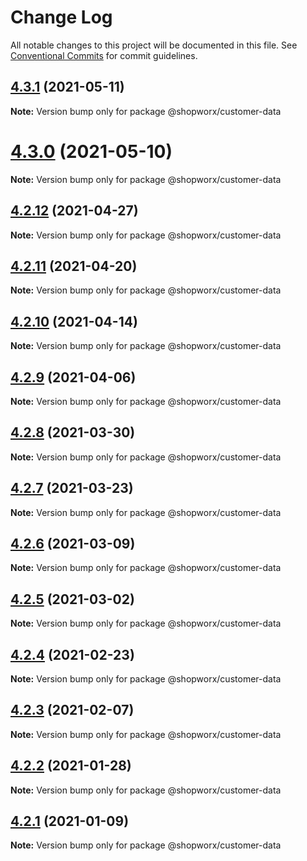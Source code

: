 # Change Log

All notable changes to this project will be documented in this file.
See [Conventional Commits](https://conventionalcommits.org) for commit guidelines.

## [4.3.1](https://bitbucket.org/entrib/shopworx/compare/v4.3.0...v4.3.1) (2021-05-11)

**Note:** Version bump only for package @shopworx/customer-data





# [4.3.0](https://bitbucket.org/entrib/shopworx/compare/v4.2.12...v4.3.0) (2021-05-10)

**Note:** Version bump only for package @shopworx/customer-data





## [4.2.12](https://bitbucket.org/entrib/shopworx/compare/v4.2.11...v4.2.12) (2021-04-27)

**Note:** Version bump only for package @shopworx/customer-data





## [4.2.11](https://bitbucket.org/entrib/shopworx/compare/v4.2.10...v4.2.11) (2021-04-20)

**Note:** Version bump only for package @shopworx/customer-data





## [4.2.10](https://bitbucket.org/entrib/shopworx/compare/v4.2.9...v4.2.10) (2021-04-14)

**Note:** Version bump only for package @shopworx/customer-data





## [4.2.9](https://bitbucket.org/entrib/shopworx/compare/v4.2.8...v4.2.9) (2021-04-06)

**Note:** Version bump only for package @shopworx/customer-data





## [4.2.8](https://bitbucket.org/entrib/shopworx/compare/v4.2.7...v4.2.8) (2021-03-30)

**Note:** Version bump only for package @shopworx/customer-data





## [4.2.7](https://bitbucket.org/entrib/shopworx/compare/v4.2.6...v4.2.7) (2021-03-23)

**Note:** Version bump only for package @shopworx/customer-data





## [4.2.6](https://bitbucket.org/entrib/shopworx/compare/v4.2.5...v4.2.6) (2021-03-09)

**Note:** Version bump only for package @shopworx/customer-data





## [4.2.5](https://bitbucket.org/entrib/shopworx/compare/v4.2.4...v4.2.5) (2021-03-02)

**Note:** Version bump only for package @shopworx/customer-data





## [4.2.4](https://bitbucket.org/entrib/shopworx/compare/v4.2.3...v4.2.4) (2021-02-23)

**Note:** Version bump only for package @shopworx/customer-data





## [4.2.3](https://bitbucket.org/entrib/shopworx/compare/v4.2.2...v4.2.3) (2021-02-07)

**Note:** Version bump only for package @shopworx/customer-data





## [4.2.2](https://bitbucket.org/entrib/shopworx/compare/v4.2.1...v4.2.2) (2021-01-28)

**Note:** Version bump only for package @shopworx/customer-data





## [4.2.1](https://bitbucket.org/entrib/shopworx/compare/v4.2.0-alpha.3...v4.2.1) (2021-01-09)

**Note:** Version bump only for package @shopworx/customer-data
